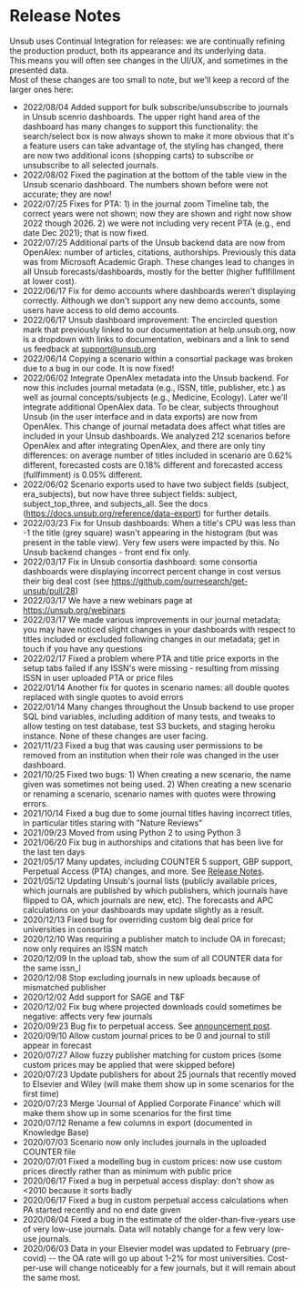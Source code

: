 # Release Notes

Unsub uses Continual Integration for releases: we are continually refining the production product, 
both its appearance and its underlying data.  
This means you will often see changes in the UI/UX, and sometimes in the presented data.  
Most of these changes are too small to note, but we'll keep a record of the larger ones here:

- 2022/08/04 Added support for bulk subscribe/unsubscribe to journals in Unsub scenrio dashboards. The upper right hand area of the dashboard has many changes to support this functionality: the search/select box is now always shown to make it more obvious that it's a feature users can take advantage of, the styling has changed, there are now two additional icons (shopping carts) to subscribe or unsubscribe to all selected journals.
- 2022/08/02 Fixed the pagination at the bottom of the table view in the Unsub scenario dashboard. The numbers shown before were not accurate; they are now!
- 2022/07/25 Fixes for PTA: 1) in the journal zoom Timeline tab, the correct years were not shown; now they are shown and right now show 2022 though 2026. 2) we were not including very recent PTA (e.g., end date Dec 2021); that is now fixed.
- 2022/07/25 Additional parts of the Unsub backend data are now from OpenAlex: number of articles, citations, authorships. Previously this data was from Microsoft Academic Graph. These changes lead to changes in all Unsub forecasts/dashboards, mostly for the better (higher fuflfillment at lower cost).
- 2022/06/17 Fix for demo accounts where dashboards weren't displaying correctly. Although we don't support any new demo accounts, some users have access to old demo accounts.
- 2022/06/17 Unsub dashboard improvement: The encircled question mark that previously linked to our documentation at help.unsub.org, now is a dropdown with links to documentation, webinars and a link to send us feedback at support@unsub.org
- 2022/06/14 Copying a scenario within a consortial package was broken due to a bug in our code. It is now fixed! 
- 2022/06/02 Integrate OpenAlex metadata into the Unsub backend. For now this includes journal metadata (e.g., ISSN, title, publisher, etc.) as well as journal concepts/subjects (e.g., Medicine, Ecology). Later we'll integrate additional OpenAlex data. To be clear, subjects throughout Unsub (in the user interface and in data exports) are now from OpenAlex. This change of journal metadata does affect what titles are included in your Unsub dashboards. We analyzed 212 scenarios before OpenAlex and after integrating OpenAlex, and there are only tiny differences: on average number of titles included in scenario are 0.62% different, forecasted costs are 0.18% different and forecasted access (fullfimment) is 0.05% different. 
- 2022/06/02 Scenario exports used to have two subject fields (subject, era_subjects), but now have three subject fields: subject, subject_top_three, and subjects_all. See the docs (https://docs.unsub.org/reference/data-export) for further details.
- 2022/03/23 Fix for Unsub dashboards: When a title's CPU was less than -1 the title (grey square) wasn't appearing in the histogram (but was present in the table view). Very few users were impacted by this. No Unsub backend changes - front end fix only.
- 2022/03/17 Fix in Unsub consortia dashboard: some consortia dashboards were displaying incorrect percent change in cost versus their big deal cost (see https://github.com/ourresearch/get-unsub/pull/28) 
- 2022/03/17 We have a new webinars page at https://unsub.org/webinars
- 2022/03/17 We made various improvements in our journal metadata; you may have noticed slight changes in your dashboards with respect to titles included or excluded following changes in our metadata; get in touch if you have any questions
- 2022/02/17 Fixed a problem where PTA and title price exports in the setup tabs failed if any ISSN's were missing - resulting from missing ISSN in user uploaded PTA or price files
- 2022/01/14 Another fix for quotes in scenario names: all double quotes replaced with single quotes to avoid errors
- 2022/01/14 Many changes throughout the Unsub backend to use proper SQL bind variables, including addition of many tests, and tweaks to allow testing on test database, test S3 buckets, and staging heroku instance. None of these changes are user facing.
- 2021/11/23 Fixed a bug that was causing user permissions to be removed from an institution when their role was changed in the user dashboard. 
- 2021/10/25 Fixed two bugs: 1) When creating a new scenario, the name given was sometimes not being used. 2) When creating a new scenario or renaming a scenario, scenario names with quotes were throwing errors. 
- 2021/10/14 Fixed a bug due to some journal titles having incorrect titles, in particular titles staring with "Nature Reviews"
- 2021/09/23 Moved from using Python 2 to using Python 3
- 2021/06/20 Fix bug in authorships and citations that has been live for the last ten days
- 2021/05/17 Many updates, including COUNTER 5 support, GBP support, Perpetual Access (PTA) changes, and more.  See [Release Notes](http://help.unsub.org/en/articles/5238375-release-notes-may-2021). 
- 2021/05/12 Updating Unsub's journal lists (publicly available prices, which journals are published by which publishers, which journals have flipped to OA, which journals are new, etc).  The forecasts and APC calculations on your dashboards may update slightly as a result.  
- 2020/12/13 Fixed bug for overriding custom big deal price for universities in consortia
- 2020/12/10 Was requiring a publisher match to include OA in forecast; now only requires an ISSN match
- 2020/12/09 In the upload tab, show the sum of all COUNTER data for the same issn_l
- 2020/12/08 Stop excluding journals in new uploads because of mismatched publisher
- 2020/12/02 Add support for SAGE and T&F
- 2020/12/02 Fix bug where projected downloads could sometimes be negative: affects very few journals
- 2020/09/23 Bug fix to perpetual access. See [announcement post](https://groups.google.com/g/unsub-announce/c/yaml_UADHa0).
- 2020/09/10 Allow custom journal prices to be 0 and journal to still appear in forecast
- 2020/07/27 Allow fuzzy publisher matching for custom prices (some custom prices may be applied that were skipped before)
- 2020/07/23 Update publishers for about 25 journals that recently moved to Elsevier and Wiley (will make them show up in some scenarios for the first time)
- 2020/07/23 Merge 'Journal of Applied Corporate Finance' which will make them show up in some scenarios for the first time
- 2020/07/12 Rename a few columns in export (documented in Knowledge Base)
- 2020/07/03 Scenario now only includes journals in the uploaded COUNTER file
- 2020/07/01 Fixed a modelling bug in custom prices: now use custom prices directly rather than as minimum with public price
- 2020/06/17 Fixed a bug in perpetual access display:  don't show as <2010 because it sorts badly
- 2020/06/17 Fixed a bug in custom perpetual access calculations when PA started recently and no end date given
- 2020/06/04 Fixed a bug in the estimate of the older-than-five-years use of very low-use journals.  Data will notably change for a few very low-use journals.
- 2020/06/03 Data in your Elsevier model was updated to February (pre-covid) -- the OA rate will go up about 1-2% for most universities. Cost-per-use will change noticeably for a few journals, but it will remain about the same most. 
